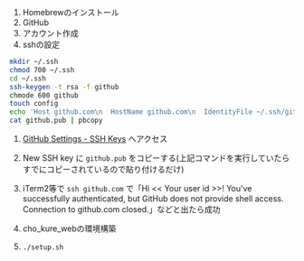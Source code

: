 1. Homebrewのインストール
1. GitHub
  1. アカウント作成
  1. sshの設定
  ```bash
  mkdir ~/.ssh
  chmod 700 ~/.ssh
  cd ~/.ssh
  ssh-keygen -t rsa -f github
  chmode 600 github
  touch config
  echo 'Host github.com\n  HostName github.com\n  IdentityFile ~/.ssh/github\n  User git\n' >> config
  cat github.pub | pbcopy
  ```
  1. [GitHub Settings - SSH Keys](https://github.com/settings/keys) へアクセス
  1. New SSH key に `github.pub` をコピーする(上記コマンドを実行していたらすでにコピーされているので貼り付けるだけ)
  1. iTerm2等で `ssh github.com` で「Hi << Your user id >>! You've successfully authenticated, but GitHub does not provide shell access.
  Connection to github.com closed.」などと出たら成功
  
1. cho_kure_webの環境構築
  1. `./setup.sh`

